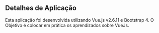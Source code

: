 ## Detalhes de Aplicação
Esta aplicação foi desenvolvida utilizando Vue.js v2.6.11 e Bootstrap 4.
O Objetivo é colocar em prática os aprendizados sobre VueJs.
